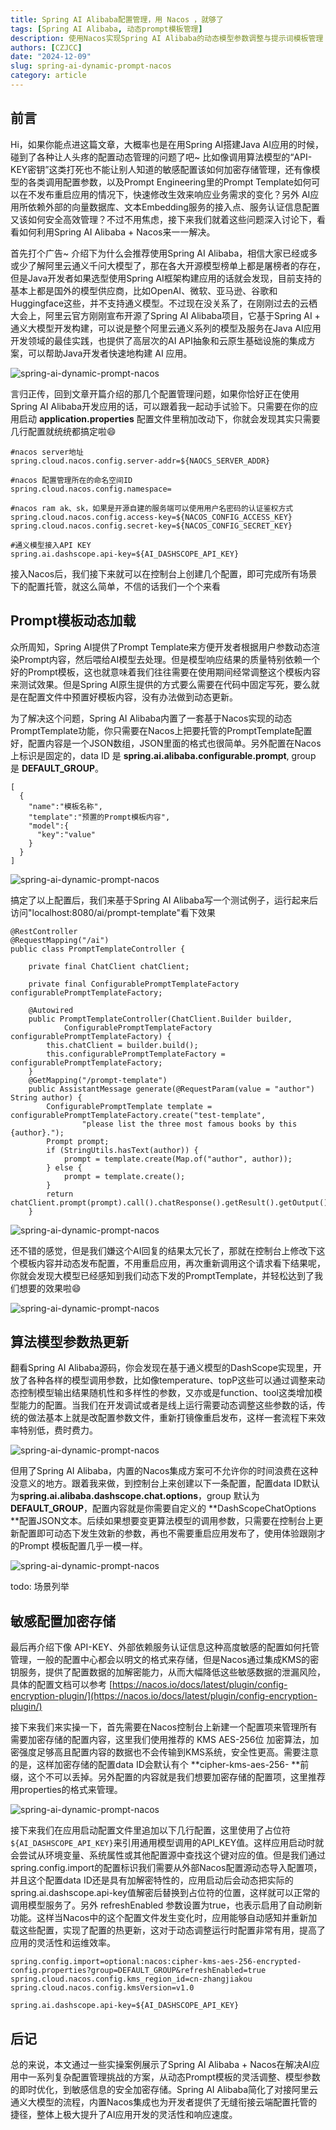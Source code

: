 ```yaml
---
title: Spring AI Alibaba配置管理，用 Nacos ，就够了
tags: [Spring AI Alibaba, 动态prompt模板管理]
description: 使用Nacos实现Spring AI Alibaba的动态模型参数调整与提示词模板管理
authors: [CZJCC]
date: "2024-12-09"
slug: spring-ai-dynamic-prompt-nacos
category: article
---
```


## 前言
Hi，如果你能点进这篇文章，大概率也是在用Spring AI搭建Java AI应用的时候，碰到了各种让人头疼的配置动态管理的问题了吧~  比如像调用算法模型的“API-KEY密钥”这类打死也不能让别人知道的敏感配置该如何加密存储管理，还有像模型的各类调用配置参数，以及Prompt Engineering里的Prompt Template如何可以在不发布重启应用的情况下，快速修改生效来响应业务需求的变化？另外 AI应用所依赖外部的向量数据库、文本Embedding服务的接入点、服务认证信息配置又该如何安全高效管理？不过不用焦虑，接下来我们就着这些问题深入讨论下，看看如何利用Spring AI Alibaba + Nacos来一一解决。

<!-- truncate -->

首先打个广告~ 介绍下为什么会推荐使用Spring AI Alibaba，相信大家已经或多或少了解阿里云通义千问大模型了，那在各大开源模型榜单上都是屠榜者的存在，但是Java开发者如果选型使用Spring AI框架构建应用的话就会发现，目前支持的基本上都是国外的模型供应商，比如OpenAI、微软、亚马逊、谷歌和Huggingface这些，并不支持通义模型。不过现在没关系了，在刚刚过去的云栖大会上，阿里云官方刚刚宣布开源了Spring AI Alibaba项目，它基于Spring AI + 通义大模型开发构建，可以说是整个阿里云通义系列的模型及服务在Java AI应用开发领域的最佳实践，也提供了高层次的AI API抽象和云原生基础设施的集成方案，可以帮助Java开发者快速地构建 AI 应用。

![spring-ai-dynamic-prompt-nacos](/img/blog/nacos/spring-ai-dynamic-prompt-nacos-1.png)

言归正传，回到文章开篇介绍的那几个配置管理问题，如果你恰好正在使用Spring AI Alibaba开发应用的话，可以跟着我一起动手试验下。只需要在你的应用启动 **application.properties** 配置文件里稍加改动下，你就会发现其实只需要几行配置就统统都搞定啦😄

```plain
#nacos server地址
spring.cloud.nacos.config.server-addr=${NAOCS_SERVER_ADDR}

#nacos 配置管理所在的命名空间ID
spring.cloud.nacos.config.namespace=

#nacos ram ak、sk，如果是开源自建的服务端可以使用用户名密码的认证鉴权方式
spring.cloud.nacos.config.access-key=${NACOS_CONFIG_ACCESS_KEY}
spring.cloud.nacos.config.secret-key=${NACOS_CONFIG_SECRET_KEY}

#通义模型接入API KEY
spring.ai.dashscope.api-key=${AI_DASHSCOPE_API_KEY}
```

接入Nacos后，我们接下来就可以在控制台上创建几个配置，即可完成所有场景下的配置托管，就这么简单，不信的话我们一个个来看

## Prompt模板动态加载
众所周知，Spring AI提供了Prompt Template来方便开发者根据用户参数动态渲染Prompt内容，然后喂给AI模型去处理。但是模型响应结果的质量特别依赖一个好的Prompt模板，这也就意味着我们往往需要在使用期间经常调整这个模板内容来测试效果。但是Spring AI原生提供的方式要么需要在代码中固定写死，要么就是在配置文件中预置好模板内容，没有办法做到动态更新。


为了解决这个问题，Spring AI Alibaba内置了一套基于Nacos实现的动态PromptTemplate功能，你只需要在Nacos上把要托管的PromptTemplate配置好，配置内容是一个JSON数组，JSON里面的格式也很简单。另外配置在Nacos上标识是固定的，data ID 是 **spring.ai.alibaba.configurable.prompt**, group 是 **DEFAULT_GROUP**。

```plain
[
  {
    "name":"模板名称",
    "template":"预置的Prompt模板内容",
    "model":{
      "key":"value"
    }
  }
]
```



![spring-ai-dynamic-prompt-nacos](/img/blog/nacos/spring-ai-dynamic-prompt-nacos-2.png)



搞定了以上配置后，我们来基于Spring AI Alibaba写一个测试例子，运行起来后访问"localhost:8080/ai/prompt-template"看下效果

```plain
@RestController
@RequestMapping("/ai")
public class PromptTemplateController {

	private final ChatClient chatClient;

	private final ConfigurablePromptTemplateFactory configurablePromptTemplateFactory;

	@Autowired
	public PromptTemplateController(ChatClient.Builder builder,
			ConfigurablePromptTemplateFactory configurablePromptTemplateFactory) {
		this.chatClient = builder.build();
		this.configurablePromptTemplateFactory = configurablePromptTemplateFactory;
	}
	@GetMapping("/prompt-template")
	public AssistantMessage generate(@RequestParam(value = "author") String author) {
		ConfigurablePromptTemplate template = configurablePromptTemplateFactory.create("test-template",
				"please list the three most famous books by this {author}.");
		Prompt prompt;
		if (StringUtils.hasText(author)) {
			prompt = template.create(Map.of("author", author));
		} else {
			prompt = template.create();
		}
		return chatClient.prompt(prompt).call().chatResponse().getResult().getOutput();
	}
```



![spring-ai-dynamic-prompt-nacos](/img/blog/nacos/spring-ai-dynamic-prompt-nacos-3.png)

还不错的感觉，但是我们嫌这个AI回复的结果太冗长了，那就在控制台上修改下这个模板内容并动态发布配置，不用重启应用，再次重新调用这个请求看下结果呢，你就会发现大模型已经感知到我们动态下发的PromptTemplate，并轻松达到了我们想要的效果啦😄

![spring-ai-dynamic-prompt-nacos](/img/blog/nacos/spring-ai-dynamic-prompt-nacos-4.png)

## 算法模型参数热更新
翻看Spring AI Alibaba源码，你会发现在基于通义模型的DashScope实现里，开放了各种各样的模型调用参数，比如像temperature、topP这些可以通过调整来动态控制模型输出结果随机性和多样性的参数，又亦或是function、tool这类增加模型能力的配置。当我们在开发调试或者是线上运行需要动态调整这些参数的话，传统的做法基本上就是改配置参数文件，重新打镜像重启发布，这样一套流程下来效率特别低，费时费力。

![spring-ai-dynamic-prompt-nacos](/img/blog/nacos/spring-ai-dynamic-prompt-nacos-6.png)

但用了Spring AI Alibaba，内置的Nacos集成方案可不允许你的时间浪费在这种没意义的地方。跟着我来做，到控制台上来创建以下一条配置，配置data ID默认为**spring.ai.alibaba.dashscope.chat.options**，group 默认为 **DEFAULT_GROUP**，配置内容就是你需要自定义的 **DashScopeChatOptions **配置JSON文本。后续如果想要变更算法模型的调用参数，只需要在控制台上更新配置即可动态下发生效新的参数，再也不需要重启应用发布了，使用体验跟刚才的Prompt 模板配置几乎一模一样。


![spring-ai-dynamic-prompt-nacos](/img/blog/nacos/spring-ai-dynamic-prompt-nacos-7.png)


todo: 场景列举

## 敏感配置加密存储
最后再介绍下像 API-KEY、外部依赖服务认证信息这种高度敏感的配置如何托管管理，一般的配置中心都会以明文的格式来存储，但是Nacos通过集成KMS的密钥服务，提供了配置数据的加解密能力，从而大幅降低这些敏感数据的泄漏风险，具体的配置文档可以参考 [https://nacos.io/docs/latest/plugin/config-encryption-plugin/](https://nacos.io/docs/latest/plugin/config-encryption-plugin/)



接下来我们来实操一下，首先需要在Nacos控制台上新建一个配置项来管理所有需要加密存储的配置内容，这里我们使用推荐的 KMS AES-256位 加密算法，加密强度足够高且配置内容的数据也不会传输到KMS系统，安全性更高。需要注意的是，这样加密存储的配置data ID会默认有个 **cipher-kms-aes-256- **前缀，这个不可以丢掉。另外配置的内容就是我们想要加密存储的配置项，这里推荐用properties的格式来管理。

![spring-ai-dynamic-prompt-nacos](/img/blog/nacos/spring-ai-dynamic-prompt-nacos-8.png)

接下来我们在应用启动配置文件里追加以下几行配置，这里使用了占位符`${AI_DASHSCOPE_API_KEY}`来引用通用模型调用的API_KEY值。这样应用启动时就会尝试从环境变量、系统属性或其他配置源中查找这个键对应的值。但是我们通过spring.config.import的配置标识我们需要从外部Nacos配置源动态导入配置项，并且这个配置data ID还是具有加解密特性的，应用启动后会动态把实际的spring.ai.dashscope.api-key值解密后替换到占位符的位置，这样就可以正常的调用模型服务了。另外 refreshEnabled 参数设置为true，也表示启用了自动刷新功能。这样当Nacos中的这个配置文件发生变化时，应用能够自动感知并重新加载这些配置，实现了配置的热更新，这对于动态调整运行时配置非常有用，提高了应用的灵活性和运维效率。

```plain
spring.config.import=optional:nacos:cipher-kms-aes-256-encrypted-config.properties?group=DEFAULT_GROUP&refreshEnabled=true
spring.cloud.nacos.config.kms_region_id=cn-zhangjiakou
spring.cloud.nacos.config.kmsVersion=v1.0

spring.ai.dashscope.api-key=${AI_DASHSCOPE_API_KEY}
```

## 后记

总的来说，本文通过一些实操案例展示了Spring AI Alibaba + Nacos在解决AI应用中一系列复杂配置管理挑战的方案，从动态Prompt模板的灵活调整、模型参数的即时优化，到敏感信息的安全加密存储。Spring AI Alibaba简化了对接阿里云通义大模型的流程，内置Nacos集成也为开发者提供了无缝衔接云端配置托管的捷径，整体上极大提升了AI应用开发的灵活性和响应速度。
